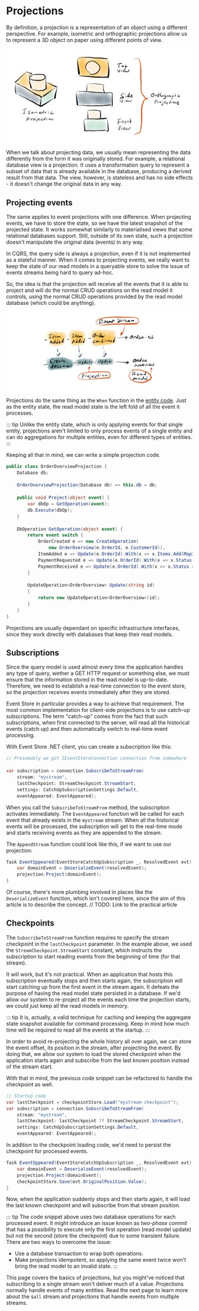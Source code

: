 # Projections

By definition, a projection is a representation of an object using a different perspective. For example, isometric and orthographic projections allow us to represent a 3D object on paper using different points of view.

![Geometry](./images/geometry-projections.png)

When we talk about projecting data, we usually mean representing the data differently from the form it was originally stored. For example, a relational database view is a projection. It uses a transformation query to represent a subset of data that is already available in the database, producing a derived result from that data. The view, however, is stateless and has no side effects - it doesn't change the original data in any way.

## Projecting events

The same applies to event projections with one difference. When projecting events, we have to store the state, so we have the latest snapshot of the projected state. It works somewhat similarly to materialised views that some relational databases support. Still, outside of its own state, such a projection doesn't manipulate the original data (events) in any way.

In CQRS, the query side is always a projection, even if it is not implemented as a stateful manner. When it comes to projecting events, we really want to keep the state of our read models in a queryable store to solve the issue of events streams being hard to query ad-hoc.

So, the idea is that the projection will receive all the events that it is able to project and will do the normal CRUD operations on the read model it controls, using the normal CRUD operations provided by the read model database (which could be anything).

![EventsProjection](./images/projections-single-stream.png)

Projections do the same thing as the `When` function in the [entity code](./entities-as-streams.md#using-events-to-mutate-state). Just as the entity state, the read model state is the left fold of all the event it processes. 

::: tip
Unlike the entity state, which is only applying events for that single entity, projections aren't limited to only process events of a single entity and can do aggregations for multiple entities, even for different types of entities.
:::

Keeping all that in mind, we can write a simple projection code.

```csharp
public class OrderOverviewProjection {
    Database db;

    OrderOverviewProjection(Database db) => this.db = db;

    public void Project(object event) {
        var dbOp = GetOperation(event);
        db.Execute(dbOp);
    }

    DbOperation GetOperation(object event) {
        return event switch {
            OrderCreated e => new CreateOperation(
                new OrderOverview(e.OrderId, e.CustomerId)),
            ItemAdded e => Update(e.OrderId).With(x => x.Items.Add(MapItem(e.Item))),
            PaymentRequested e => Update(e.OrderId).With(x => x.Status = AwaitingPayment),
            PaymentReceived e => Update(e.OrderId).With(x => x.Status = Paid)
        }

        UpdateOperation<OrderOverview> Update(string id)
        {
            return new UpdateOperation<OrderOverview>(id);
        }
    }
}
```

Projections are usually dependant on specific infrastructure interfaces, since they work directly with databases that keep their read models.

## Subscriptions

Since the query model is used almost every time the application handles any type of query, wether a GET HTTP request or something else, we must ensure that the information stored in the read model is up-to-date. Therefore, we need to establish a real-time connection to the event store, so the projection receives events immediately after they are stored.

Event Store in particular provides a way to achieve that requirement. The most common implementation for client-side projections is to use catch-up subscriptions. The term "catch-up" comes from the fact that such subscriptions, when first connected to the server, will read all the historical events (catch up) and then automatically switch to real-time event processing.

With Event Store .NET client, you can create a subscription like this:

```csharp
// Presumably we got IEventStoreConnection connection from somewhere

var subscription = connection.SubscribeToStreamFrom(
    stream: "mystream",
    lastCheckpoint: StreamCheckpoint.StreamStart,
    settings: CatchUpSubscriptionSettings.Default,
    eventAppeared: EventAppeared);
```

When you call the `SubscribeToStreamFrom` method, the subscription activates immediately. The `EventAppeared` function will be called for each event that already exists in the `mystream` stream. When all the historical events will be processed, the subscription will get to the real-time mode and starts receiving events as they are appended to the stream.

The `AppendStream` function could look like this, if we want to use our projection:

```csharp
Task EventSppeared(EventStoreCatchUpSubscription _, ResolvedEvent evt) {
    var domainEvent = DeserialzeEvent(resolvedEvent);
    projection.Project(domainEvent);
}
```

Of course, there's more plumbing involved in places like the `DeserializeEvent` function, which isn't covered here, since the aim of this article is to describe the concept. 
// TODO: Link to the practical article

## Checkpoints

The `SubscribeToStreamFrom` function requires to specify the stream checkpoint in the `lastCheckpoint` parameter. In the example above, we used the `StreamCheckpoint.StreamStart` constant, which instructs the subscription to start reading events from the beginning of time (for that stream).

It will work, but it's not practical. When an application that hosts this subscription eventually stops and then starts again, the subscription will start catching up from the first event in the stream again. It defeats the purpose of having the read model state persisted in a database. If we'd allow our system to re-project all the events each time the projection starts, we could just keep all the read models in memory.

::: tip
It is, actually, a valid technique for caching and keeping the aggregate state snapshot available for command processing. Keep in mind how much time will be required to read all the events at the startup.
:::

In order to avoid re-projecting the whole history all over again, we can store the event offset, its position in the stream, after projecting the event. By doing that, we allow our system to load the stored checkpoint when the application starts again and subscribe from the last known position instead of the stream start.

With that in mind, the previous code snippet can be refactored to handle the checkpoint as well.

```csharp
// Startup code
var lastCheckpoint = checkpointStore.Load("mystream-checkpoint");
var subscription = connection.SubscribeToStreamFrom(
    stream: "mystream",
    lastCheckpoint: lastCheckpoint ?? StreamCheckpoint.StreamStart,
    settings: CatchUpSubscriptionSettings.Default,
    eventAppeared: EventAppeared);
```

In addition to the checkpoint loading code, we'd need to persist the checkpoint for processed events.

```csharp
Task EventSppeared(EventStoreCatchUpSubscription _, ResolvedEvent evt) {
    var domainEvent = DeserialzeEvent(resolvedEvent);
    projection.Project(domainEvent);
    checkpointStore.Save(evt.OriginalPosition.Value);
}
```

Now, when the application suddenly stops and then starts again, it will load the last known checkpoint and will subscribe from that stream position.

::: tip
The code snippet above uses two database operations for each processed event. It might introduce an issue known as _two-phase commit_ that has a possibility to execute only the first operation (read model update) but not the second (store the checkpoint) due to some transient failure. There are two ways to overcome the issue:
 - Use a database transaction to wrap both operations.
 - Make projections idempotent, so applying the same event twice won't bring the read model to an invalid state.
 :::
 
 This page covers the basics of projections, but you might've noticed that subscribing to a single stream won't deliver much of a value. Projections normally handle events of many entities. Read the next page to learn more about the `$all` stream and projections that handle events from multiple streams.
 
